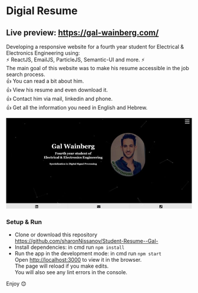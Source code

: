 # **Digial Resume**
## Live preview: https://gal-wainberg.com/

Developing a responsive website for a fourth year student for Electrical & Electronics Engineering using: \
⚡️ ReactJS, EmailJS, ParticleJS, Semantic-UI and more. ⚡️ \
The main goal of this website was to make his resume accessible in the job search process. \
👍 You can read a bit about him. \
👍 View his resume and even download it. \
👍 Contact him via mail, linkedin and phone. \
👍 Get all the information you need in English and Hebrew. 

![screenshot](src\components\pictures_files\digitalResume.jpeg)

### Setup & Run
- Clone or download this repository https://github.com/sharonNissanov/Student-Resume--Gal- 
- Install dependencies: in cmd run ```npm install``` 
- Run the app in the development mode: in cmd run ```npm start```\
Open [http://localhost:3000](http://localhost:3000) to view it in the browser.\
The page will reload if you make edits.\
You will also see any lint errors in the console. 

Enjoy 😊
